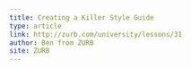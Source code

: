 ```yaml
---
title: Creating a Killer Style Guide
type: article
link: http://zurb.com/university/lessons/31
author: Ben from ZURB
site: ZURB
---
```

